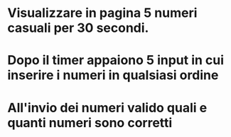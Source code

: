 # Visualizzare in pagina  5 numeri casuali per 30 secondi.

# Dopo il timer appaiono 5 input in cui inserire i numeri in qualsiasi ordine

# All'invio dei numeri valido quali e quanti numeri sono corretti

